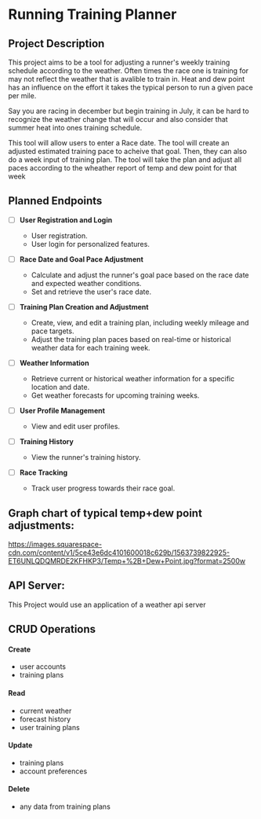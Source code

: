 # Running Training Planner

## Project Description

This project aims to be a tool for adjusting a runner's weekly training schedule according to the weather. Often times
the race one is training for may not reflect the weather that is avalible to train in. Heat and dew point has an influence 
on the effort it takes the typical person to run a given pace per mile. 

Say you are racing in december but begin training in July, it can be hard to recognize the weather change that will occur and
also consider that summer heat into ones training schedule. 

This tool will allow users to enter a Race date. The tool will create an adjusted estimated training pace to acheive that goal.
Then, they can also do a week input of training plan. The tool will take the plan and adjust all paces according to the
wheather report of temp and dew point for that week

## Planned Endpoints

- [ ] **User Registration and Login**
   - User registration.
   - User login for personalized features.

- [ ] **Race Date and Goal Pace Adjustment**
   - Calculate and adjust the runner's goal pace based on the race date and expected weather conditions.
   - Set and retrieve the user's race date.

- [ ] **Training Plan Creation and Adjustment**
   - Create, view, and edit a training plan, including weekly mileage and pace targets.
   - Adjust the training plan paces based on real-time or historical weather data for each training week.

- [ ] **Weather Information**
   - Retrieve current or historical weather information for a specific location and date.
   - Get weather forecasts for upcoming training weeks.

- [ ] **User Profile Management**
   - View and edit user profiles.

- [ ] **Training History**
   - View the runner's training history.

- [ ] **Race Tracking**
   - Track user progress towards their race goal.

## Graph chart of typical temp+dew point adjustments:
https://images.squarespace-cdn.com/content/v1/5ce43e6dc4101600018c629b/1563739822925-ET6UNLQDQMRDE2KFHKP3/Temp+%2B+Dew+Point.jpg?format=2500w

## API Server:

This Project would use an application of a weather api server 

## CRUD Operations

#### Create 
- user accounts
- training plans

#### Read
- current weather
- forecast history
- user training plans

#### Update
- training plans
- account preferences

#### Delete
- any data from training plans
